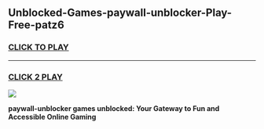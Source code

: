 
## Unblocked-Games-paywall-unblocker-Play-Free-patz6
<h3>
<a href="https://premium76.site?title=paywall-unblocker&ref=10A">CLICK TO PLAY</a></h3>
<hr>

<h3>
<a href="https://premium76.site?title=paywall-unblocker&ref=10A">CLICK 2 PLAY</a>
  
</h3>

<a href="https://premium76.site?title=paywall-unblocker&ref=10A"><img src="https://clearcache.store/games.png"></a>


**paywall-unblocker games unblocked: Your Gateway to Fun and Accessible Online Gaming**
